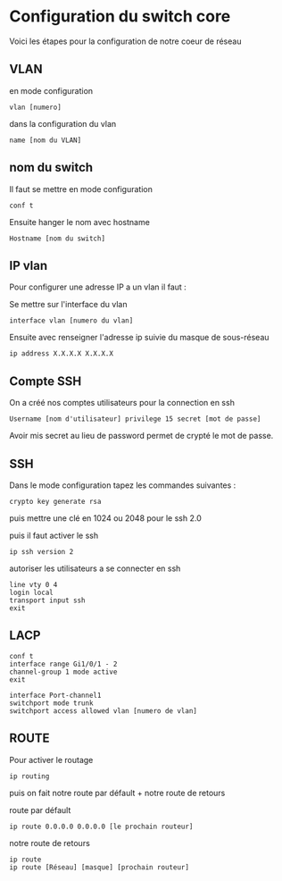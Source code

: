 # Configuration du switch core

Voici les étapes pour la configuration de notre coeur de réseau 

## VLAN
en mode configuration
``` 
vlan [numero]
```
dans la configuration du vlan 
```
name [nom du VLAN]
```
## nom du switch
Il faut se mettre en mode configuration
```
conf t
```
Ensuite hanger le nom avec hostname

```
Hostname [nom du switch]
```
## IP vlan
Pour configurer une adresse IP a un vlan il faut :

Se mettre sur l'interface du vlan
```
interface vlan [numero du vlan]
```
Ensuite avec renseigner l'adresse ip suivie du masque de sous-réseau
```
ip address X.X.X.X X.X.X.X
```

## Compte SSH 

On a créé nos comptes utilisateurs pour la connection en ssh 

```
Username [nom d'utilisateur] privilege 15 secret [mot de passe]
```
Avoir mis secret au lieu de password permet de crypté le mot de passe.

## SSH 

Dans le mode configuration tapez les commandes suivantes :

```
crypto key generate rsa
```
puis mettre une clé en 1024 ou 2048 pour le ssh 2.0 

puis il faut activer le ssh 

```
ip ssh version 2
```
autoriser les utilisateurs a se connecter en ssh

```
line vty 0 4
login local
transport input ssh
exit
```

## LACP
```
conf t
interface range Gi1/0/1 - 2
channel-group 1 mode active
exit
 
interface Port-channel1
switchport mode trunk
switchport access allowed vlan [numero de vlan]
```
## ROUTE
Pour activer le routage 
```
ip routing
```
puis on fait notre route par défault + notre route de retours 

route par défault
```
ip route 0.0.0.0 0.0.0.0 [le prochain routeur]
```
notre route de retours 
```
ip route 
ip route [Réseau] [masque] [prochain routeur]
```